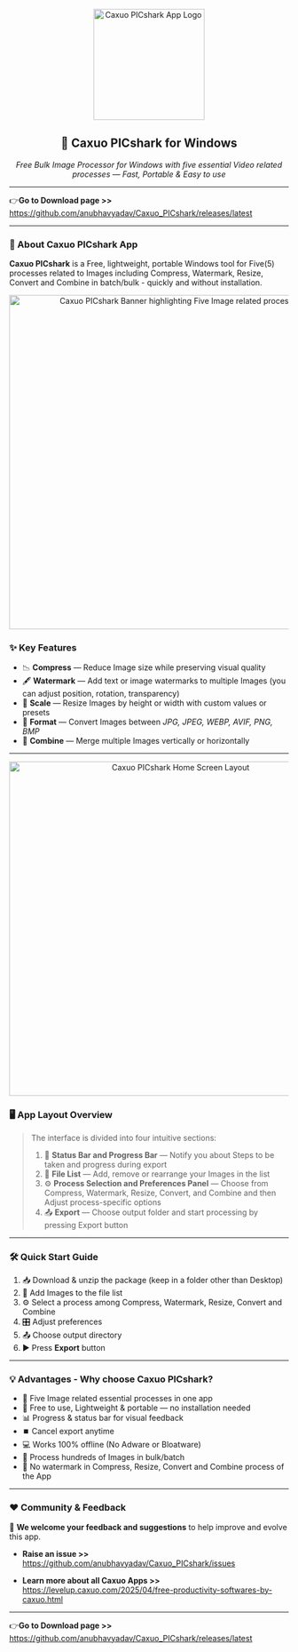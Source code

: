 <p align="center">
  <img width="200" alt="Caxuo PICshark App Logo" src="https://github.com/user-attachments/assets/8953e0a1-7848-4549-8135-2fd11f9e0f12">
</p>

<h2 align="center">🦈 Caxuo PICshark for Windows</h2>

<p align="center">
  <em>Free Bulk Image Processor for Windows with five essential Video related processes — Fast, Portable & Easy to use</em>
</p>

---

👉**Go to Download page >>** https://github.com/anubhavyadav/Caxuo_PICshark/releases/latest

---

### 📌 About Caxuo PICshark App

**Caxuo PICshark** is a Free, lightweight, portable Windows tool for Five(5) processes related to Images including Compress, Watermark, Resize, Convert and Combine in batch/bulk - quickly and without installation.

<p align="center">
  <img width="602" alt="Caxuo PICshark Banner highlighting Five Image related processes" src="https://github.com/user-attachments/assets/281f4d2f-b274-4ca4-9ea5-74b944240d6f" />
</p>

### ✨ Key Features

- 📉 **Compress** — Reduce Image size while preserving visual quality
- 🖋️ **Watermark** — Add text or image watermarks to multiple Images (you can adjust position, rotation, transparency)
- 📏 **Scale** — Resize Images by height or width with custom values or presets
- 🔄 **Format** — Convert Images between *JPG, JPEG, WEBP, AVIF, PNG, BMP*
- 🧩 **Combine** — Merge multiple Images vertically or horizontally

---

<p align="center">
  <img width="602" alt="Caxuo PICshark Home Screen Layout" src="https://github.com/user-attachments/assets/9731639c-1330-43dc-b209-502960aca560" />
</p>

### 🖥️ App Layout Overview

> The interface is divided into four intuitive sections:
> 1. 📂 **Status Bar and Progress Bar** — Notify you about Steps to be taken and progress during export
> 2. 📂 **File List** — Add, remove or rearrange your Images in the list
> 3. ⚙️ **Process Selection and Preferences Panel** — Choose from Compress, Watermark, Resize, Convert, and Combine and then Adjust process-specific options
> 4. 📤 **Export** — Choose output folder and start processing by pressing Export button

---

### 🛠️ Quick Start Guide

1. 📥 Download & unzip the package (keep in a folder other than Desktop)
2. 📂 Add Images to the file list
3. ⚙️ Select a process among Compress, Watermark, Resize, Convert and Combine
4. 🎛️ Adjust preferences
5. 📤 Choose output directory
6. ▶️ Press **Export** button

---

### 💡 Advantages - Why choose Caxuo PICshark?

- 🧩 Five Image related essential processes in one app
- 🚀 Free to use, Lightweight & portable — no installation needed  
- 📊 Progress & status bar for visual feedback  
- ⏹️ Cancel export anytime  
- 💻 Works 100% offline (No Adware or Bloatware)
- 🧩 Process hundreds of Images in bulk/batch
- 🚫 No watermark in Compress, Resize, Convert and Combine process of the App

---

### ❤️ Community & Feedback

📣 **We welcome your feedback and suggestions** to help improve and evolve this app.

- **Raise an issue >>** https://github.com/anubhavyadav/Caxuo_PICshark/issues

- **Learn more about all Caxuo Apps >>** https://levelup.caxuo.com/2025/04/free-productivity-softwares-by-caxuo.html

---

👉**Go to Download page >>** https://github.com/anubhavyadav/Caxuo_PICshark/releases/latest
